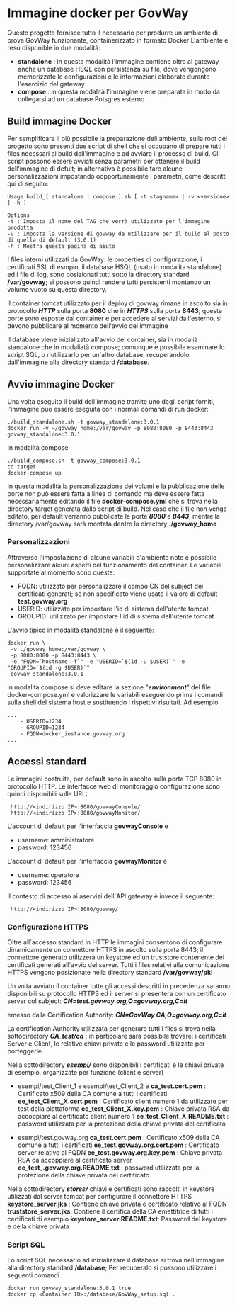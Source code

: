 # Immagine docker per GovWay

Questo progetto fornisce tutto il necessario per produrre un'ambiente di prova GovWay funzionante, containerizzato in formato Docker
L'ambiente è reso disponible in due modalità:
- **standalone** : in questa modalità l'immagine contiene oltre al gateway anche un database HSQL con persistenza su file, dove vengongono memorizzate le configurazioni e le informazioni elaborate durante l'esercizio del gateway.
- **compose** : in questa modalità l'immagine viene preparata in modo da collegarsi ad un database Potsgres esterno

## Build immagine Docker
Per semplificare il più possibile la preparazione dell'ambiente, sulla root del progetto sono presenti due script di shell che si occupano di prepare tutti i files necessari al build dell'immagine e ad avviare il processo di build. 
Gli script possono essere avviati senza parametri per ottenere il build dell'immagine di defult; in alternativa è possibile fare alcune personalizzazioni impostando oopportunamente i parametri, come descritti qui di seguito:

```
Usage build_[ standalone | compose ].sh [ -t <tagname> | -v <versione> | -h ]

Options
-t : Imposta il nome del TAG che verrà utilizzato per l'immagine prodotta 
-v : Imposta la versione di govway da utilizzare per il build al posto di quella di default (3.0.1)
-h : Mostra questa pagina di aiuto
```

I files interni utilizzati da GovWay: le properties di configurazione, i certificati SSL di esmpio, il database HSQL (usato in modalita standalone) ed i file di log, sono posizionati tutti sotto la directory standard **/var/govway**; si possono quindi rendere tutti persistenti montando un volume vuoto su questa directory.
 
 Il container tomcat utilizzato per il deploy di govway rimane in ascolto sia in protocollo _**HTTP**_ sulla porta **8080** che in _**HTTPS**_ sulla porta **8443**; queste porte sono esposte dal container e per accedere ai servizi dall'esterno, si devono pubblicare al momento dell'avvio del immagine

Il database viene inizializato all'avvio del container, sia in modalià standalone che in modaliatà compose; comunque è possibile esaminare lo script SQL, o riutilizzarlo per un'altro database, recuperandolo dall'immagine alla directory standard  **/database**.

## Avvio immagine Docker

Una volta eseguito il build dell'immagine tramite uno degli script forniti, l'immagine puo essere eseguita con i normali comandi di run docker:
```
./build_standalone.sh -t govway_standalone:3.0.1
docker run -v ~/govway_home:/var/govway -p 8080:8080 -p 8443:8443 govway_standalone:3.0.1
```

In modalità compose

```
./build_compose.sh -t govway_compose:3.0.1
cd target 
docker-compose up
```

In questa modalità la personalizzazione dei volumi e la pubblicazione delle porte non può essere fatta a linea di comando ma deve essere fatta necessariamente editando il file **docker-compose.yml** che si trova nella directory target generata dallo script di build.
Nel caso che il file non venga editato, per default verranno pubblicate le porte _**8080**_ e _**8443**_, mentre la directory /var/govway sarà montata dentro la directory **./govway_home**


### Personalizzazioni
Attraverso l'impostazione di alcune variabili d'ambiente note è possibile personalizzare alcuni aspetti del funzionamento del container. Le variabili supportate al momento sono queste:
* FQDN: utilizzato per personalizzare il campo CN del subject dei certificati generati; se non specificato viene usato il valore di default **test.govway.org**
* USERID: utilizzato per impostare l'id di sistema dell'utente tomcat
* GROUPID: utilizzato per impostare l'id di sistema dell'utente tomcat

L'avvio tipico in modalità standalone è il seguente:
```
docker run \
 -v ./govway_home:/var/govway \
 -p 8080:8080 -p 8443:8443 \
 -e "FQDN=`hostname -f`" -e "USERID=`$(id -u $USER)`" -e "GROUPID=`$(id -g $USER)`"
 govway_standalone:3.0.1
```

in modalità compose si deve editare la sezione "_**environment**_" del file docker-compose.yml e valorizzare le variabili eseguendo prima i comandi sulla shell del sistema host e sostituendo i rispettivi risultati. Ad esempio
```
...
    - USERID=1234
    - GROUPID=1234
    - FQDN=docker_instance.govway.org
...
```

## Accessi standard
Le immagini costruite, per default sono in ascolto sulla porta TCP 8080 in protocollo HTTP. Le interfacce web di monitoraggio configurazione sono quindi disponibili sulle URL:
```
 http://<indirizzo IP>:8080/govwayConsole/
 http://<indirizzo IP>:8080/govwayMonitor/
```
L'account di default per l'interfaccia **govwayConsole** è
 * username: amministratore
 * password: 123456

L'account di default per l'interfaccia **govwayMonitor** è
 * username: operatore
 * password: 123456

Il contesto di accesso ai aservizi dell`API gateway è invece il seguente:
```
 http://<indirizzo IP>:8080/govway/
```

### Configurazione HTTPS
Oltre all´accesso standard in HTTP le immagini consentono di configurare dinamicamente un connettore HTTPS in ascolto sulla porta 8443; il connettore generato utilizzerà un keystore ed un truststore contenente dei certificati generati all`avvio del server. Tutti i files relativi alla comunicazione HTTPS vengono posizionate nella directory standard **/var/govway/pki**

Un volta avviato il container tutte gli accessi descritti in precedenza saranno disponibili su protocollo HTTPS ed il server si presentera con un certificato server col subject: 
**_CN=test.govway.org,O=govway.org,C=it_** 

emesso dalla Certification Authority:
**_CN=GovWay CA,O=govway.org,C=it_** .

La certification Authority utilizzata per generare tutti i files si trova nella sottodirectory **_CA_test/ca_** ; in particolare sarà possibile trovare: i certificati Server e Client, le relative chiavi private e le password utilizzate per porteggerle. 

Nella sottodirectory _**esempi/**_ sono disponibili i certificati e le chiavi private di esempio, organizzate per funzione (client e server)
- esempi/test_Client_1 e esempi/test_Client_2 e 
**ca_test.cert.pem** : Certificato x509 della CA comune a tutti i certificati
**ee_test_Client_X.cert.pem** : Certificato client numero 1 da utilizzare per test della piattaforma
**ee_test_Client_X.key.pem** : Chiave privata RSA da accoppiare al certificato client numero 1
**ee_test_Client_X.README.txt** : password utilizzata per la protezione della chiave privata del certificato

- esempi/test.govway.org
**ca_test.cert.pem** : Certificato x509 della CA comune a tutti i certificati
**ee_test.govway.org.cert.pem** : Certificato server relativo al FQDN
**ee_test.govway.org.key.pem** : Chiave privata RSA da accoppiare al certificato server
**ee_test_.govway.org.README.txt** : password utilizzata per la protezione della chiave privata del certificato

Nella sottodirectory _**stores/**_ chiavi e certificati sono raccolti in keystore utilizzati dal server tomcat per configurare il connettore HTTPS
**keystore_server.jks** : Contiene chiave privata e certificato relativo al FQDN
**truststore_server.jks**: Contiene il certifica della CA emettitrice di tutti i certificati di esempio
**keystore_server.README.txt**: Password del keystore e della chiave privata

### Script SQL
Lo script SQL necessario ad inizializzare il database si trova nell'immagine alla directory standard **/database**; Per recuperalo si possono utilizzare i seguenti comandi :

```
docker run govway_standalone:3.0.1 true
docker cp <Container ID>:/database/GovWay_setup.sql .
```


